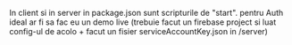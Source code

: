 In client si in server in package.json sunt scripturile de "start".
pentru Auth ideal ar fi sa fac eu un demo live (trebuie facut un firebase project si luat config-ul de acolo + facut un fisier serviceAccountKey.json in /server)

